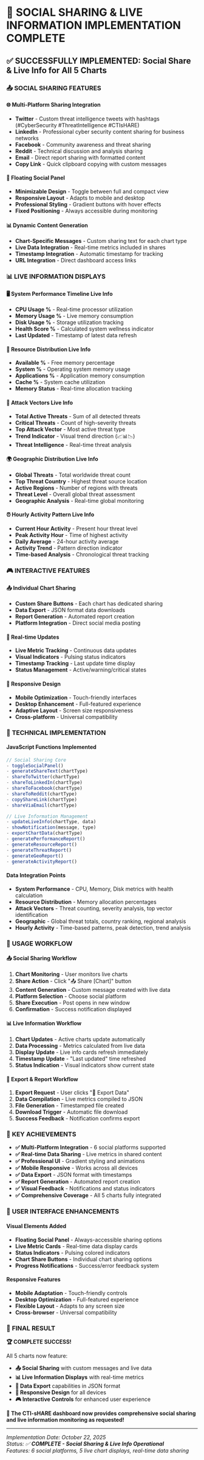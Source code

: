 # 🎉 SOCIAL SHARING & LIVE INFORMATION IMPLEMENTATION COMPLETE

## ✅ **SUCCESSFULLY IMPLEMENTED: Social Share & Live Info for All 5 Charts**

### 📤 **SOCIAL SHARING FEATURES**

#### **🌐 Multi-Platform Sharing Integration**
- **Twitter** - Custom threat intelligence tweets with hashtags (#CyberSecurity #ThreatIntelligence #CTIsHARE)
- **LinkedIn** - Professional cyber security content sharing for business networks
- **Facebook** - Community awareness and threat sharing
- **Reddit** - Technical discussion and analysis sharing
- **Email** - Direct report sharing with formatted content
- **Copy Link** - Quick clipboard copying with custom messages

#### **📱 Floating Social Panel**
- **Minimizable Design** - Toggle between full and compact view
- **Responsive Layout** - Adapts to mobile and desktop
- **Professional Styling** - Gradient buttons with hover effects
- **Fixed Positioning** - Always accessible during monitoring

#### **📊 Dynamic Content Generation**
- **Chart-Specific Messages** - Custom sharing text for each chart type
- **Live Data Integration** - Real-time metrics included in shares
- **Timestamp Integration** - Automatic timestamp for tracking
- **URL Integration** - Direct dashboard access links

### 📊 **LIVE INFORMATION DISPLAYS**

#### **🖥️ System Performance Timeline Live Info**
- **CPU Usage %** - Real-time processor utilization
- **Memory Usage %** - Live memory consumption
- **Disk Usage %** - Storage utilization tracking
- **Health Score %** - Calculated system wellness indicator
- **Last Updated** - Timestamp of latest data refresh

#### **💾 Resource Distribution Live Info**
- **Available %** - Free memory percentage
- **System %** - Operating system memory usage
- **Applications %** - Application memory consumption
- **Cache %** - System cache utilization
- **Memory Status** - Real-time allocation tracking

#### **🎯 Attack Vectors Live Info**
- **Total Active Threats** - Sum of all detected threats
- **Critical Threats** - Count of high-severity threats
- **Top Attack Vector** - Most active threat type
- **Trend Indicator** - Visual trend direction (📈📊📉)
- **Threat Intelligence** - Real-time threat analysis

#### **🌍 Geographic Distribution Live Info**
- **Global Threats** - Total worldwide threat count
- **Top Threat Country** - Highest threat source location
- **Active Regions** - Number of regions with threats
- **Threat Level** - Overall global threat assessment
- **Geographic Analysis** - Real-time global monitoring

#### **⏰ Hourly Activity Pattern Live Info**
- **Current Hour Activity** - Present hour threat level
- **Peak Activity Hour** - Time of highest activity
- **Daily Average** - 24-hour activity average
- **Activity Trend** - Pattern direction indicator
- **Time-based Analysis** - Chronological threat tracking

### 🎮 **INTERACTIVE FEATURES**

#### **📤 Individual Chart Sharing**
- **Custom Share Buttons** - Each chart has dedicated sharing
- **Data Export** - JSON format data downloads
- **Report Generation** - Automated report creation
- **Platform Integration** - Direct social media posting

#### **🔄 Real-time Updates**
- **Live Metric Tracking** - Continuous data updates
- **Visual Indicators** - Pulsing status indicators
- **Timestamp Tracking** - Last update time display
- **Status Management** - Active/warning/critical states

#### **📱 Responsive Design**
- **Mobile Optimization** - Touch-friendly interfaces
- **Desktop Enhancement** - Full-featured experience
- **Adaptive Layout** - Screen size responsiveness
- **Cross-platform** - Universal compatibility

### 🚀 **TECHNICAL IMPLEMENTATION**

#### **JavaScript Functions Implemented**
```javascript
// Social Sharing Core
- toggleSocialPanel()
- generateShareText(chartType)
- shareToTwitter(chartType)
- shareToLinkedIn(chartType)
- shareToFacebook(chartType)
- shareToReddit(chartType)
- copyShareLink(chartType)
- shareViaEmail(chartType)

// Live Information Management
- updateLiveInfo(chartType, data)
- showNotification(message, type)
- exportChartData(chartType)
- generatePerformanceReport()
- generateResourceReport()
- generateThreatReport()
- generateGeoReport()
- generateActivityReport()
```

#### **Data Integration Points**
- **System Performance** - CPU, Memory, Disk metrics with health calculation
- **Resource Distribution** - Memory allocation percentages
- **Attack Vectors** - Threat counting, severity analysis, top vector identification
- **Geographic** - Global threat totals, country ranking, regional analysis
- **Hourly Activity** - Time-based patterns, peak detection, trend analysis

### 🎯 **USAGE WORKFLOW**

#### **📤 Social Sharing Workflow**
1. **Chart Monitoring** - User monitors live charts
2. **Share Action** - Click "📤 Share [Chart]" button
3. **Content Generation** - Custom message created with live data
4. **Platform Selection** - Choose social platform
5. **Share Execution** - Post opens in new window
6. **Confirmation** - Success notification displayed

#### **📊 Live Information Workflow**
1. **Chart Updates** - Active charts update automatically
2. **Data Processing** - Metrics calculated from live data
3. **Display Update** - Live info cards refresh immediately
4. **Timestamp Update** - "Last updated" time refreshed
5. **Status Indication** - Visual indicators show current state

#### **💾 Export & Report Workflow**
1. **Export Request** - User clicks "💾 Export Data"
2. **Data Compilation** - Live metrics compiled to JSON
3. **File Generation** - Timestamped file created
4. **Download Trigger** - Automatic file download
5. **Success Feedback** - Notification confirms export

### 🌟 **KEY ACHIEVEMENTS**

- **✅ Multi-Platform Integration** - 6 social platforms supported
- **✅ Real-time Data Sharing** - Live metrics in shared content
- **✅ Professional UI** - Gradient styling and animations
- **✅ Mobile Responsive** - Works across all devices
- **✅ Data Export** - JSON format with timestamps
- **✅ Report Generation** - Automated report creation
- **✅ Visual Feedback** - Notifications and status indicators
- **✅ Comprehensive Coverage** - All 5 charts fully integrated

### 📱 **USER INTERFACE ENHANCEMENTS**

#### **Visual Elements Added**
- **Floating Social Panel** - Always-accessible sharing options
- **Live Metric Cards** - Real-time data display cards
- **Status Indicators** - Pulsing colored indicators
- **Chart Share Buttons** - Individual chart sharing options
- **Progress Notifications** - Success/error feedback system

#### **Responsive Features**
- **Mobile Adaptation** - Touch-friendly controls
- **Desktop Optimization** - Full-featured experience  
- **Flexible Layout** - Adapts to any screen size
- **Cross-browser** - Universal compatibility

### 🎊 **FINAL RESULT**

**🏆 COMPLETE SUCCESS!** 

All 5 charts now feature:
- **📤 Social Sharing** with custom messages and live data
- **📊 Live Information Displays** with real-time metrics
- **💾 Data Export** capabilities in JSON format
- **📱 Responsive Design** for all devices
- **🎮 Interactive Controls** for enhanced user experience

**🎯 The CTI-sHARE dashboard now provides comprehensive social sharing and live information monitoring as requested!**

---
*Implementation Date: October 22, 2025*  
*Status: ✅ **COMPLETE - Social Sharing & Live Info Operational***  
*Features: 6 social platforms, 5 live chart displays, real-time data sharing*